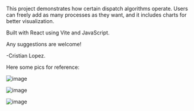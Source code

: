 This project demonstrates how certain dispatch algorithms operate. Users can freely add as many processes as they want, and it includes charts for better visualization.

Built with React using Vite and JavaScript.

Any suggestions are welcome!

-Cristian Lopez.

Here some pics for reference:

![image](https://github.com/user-attachments/assets/ab5fe199-334f-4c8b-aec7-187171e7f70a)

![image](https://github.com/user-attachments/assets/c448657d-e870-45a6-95c4-26e98c9eeeae)

![image](https://github.com/user-attachments/assets/870d5d09-6121-43dc-8094-fac0f5d3e519)
